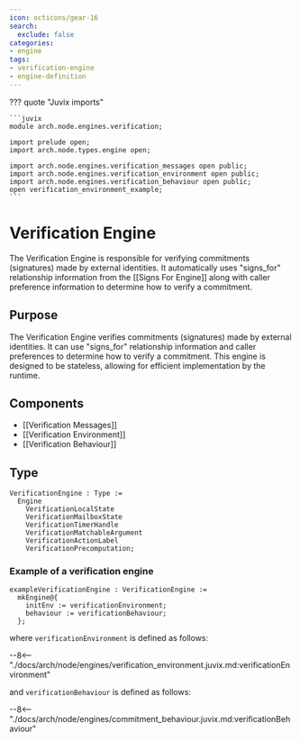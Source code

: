 ```yaml
---
icon: octicons/gear-16
search:
  exclude: false
categories:
- engine
tags:
- verification-engine
- engine-definition
---
```


??? quote "Juvix imports"

    ```juvix
    module arch.node.engines.verification;

    import prelude open;
    import arch.node.types.engine open;

    import arch.node.engines.verification_messages open public;
    import arch.node.engines.verification_environment open public;
    import arch.node.engines.verification_behaviour open public;
    open verification_environment_example;
    ```

# Verification Engine

The Verification Engine is responsible for verifying commitments (signatures) made by
external identities. It automatically uses "signs_for" relationship information from
the [[Signs For Engine]] along with caller preference information to determine how
to verify a commitment.

## Purpose

The Verification Engine verifies commitments (signatures) made by external identities.
It can use "signs_for" relationship information and caller preferences to determine how
to verify a commitment. This engine is designed to be stateless, allowing for efficient
implementation by the runtime.

## Components

- [[Verification Messages]]
- [[Verification Environment]]
- [[Verification Behaviour]]

## Type

<!-- --8<-- [start:VerificationEngine] -->
```juvix
VerificationEngine : Type :=
  Engine
    VerificationLocalState
    VerificationMailboxState
    VerificationTimerHandle
    VerificationMatchableArgument
    VerificationActionLabel
    VerificationPrecomputation;
```
<!-- --8<-- [end:VerificationEngine] -->

### Example of a verification engine

```juvix extract-module-statements
exampleVerificationEngine : VerificationEngine :=
  mkEngine@{
    initEnv := verificationEnvironment;
    behaviour := verificationBehaviour;
  };
```

where `verificationEnvironment` is defined as follows:

--8<-- "./docs/arch/node/engines/verification_environment.juvix.md:verificationEnvironment"

and `verificationBehaviour` is defined as follows:

--8<-- "./docs/arch/node/engines/commitment_behaviour.juvix.md:verificationBehaviour"
